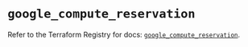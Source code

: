 # `google_compute_reservation`

Refer to the Terraform Registry for docs: [`google_compute_reservation`](https://registry.terraform.io/providers/hashicorp/google-beta/6.31.0/docs/resources/google_compute_reservation).
